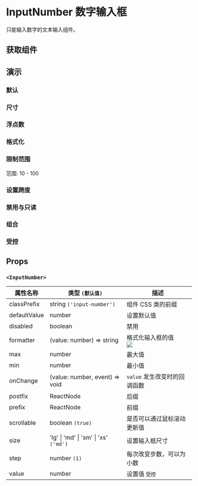 # InputNumber 数字输入框

只能输入数字的文本输入组件。

## 获取组件

<!--{include:<import-guide>}-->

## 演示

### 默认

<!--{include:`basic.md`}-->

### 尺寸

<!--{include:`size.md`}-->

### 浮点数

<!--{include:`decimals.md`}-->

### 格式化

<!--{include:`formatter.md`}-->

### 限制范围

范围: 10 - 100

<!--{include:`max-min.md`}-->

### 设置跨度

<!--{include:`step.md`}-->

### 禁用与只读

<!--{include:`disabled.md`}-->

### 组合

<!--{include:`combination.md`}-->

### 受控

<!--{include:`controlled.md`}-->

## Props

### `<InputNumber>`

<!-- prettier-sort-markdown-table -->

| 属性名称     | 类型 `(默认值)`                       | 描述                                                                     |
| ------------ | ------------------------------------- | ------------------------------------------------------------------------ |
| classPrefix  | string `('input-number')`             | 组件 CSS 类的前缀                                                        |
| defaultValue | number                                | 设置默认值                                                               |
| disabled     | boolean                               | 禁用                                                                     |
| formatter    | (value: number) => string             | 格式化输入框的值 <br/>![](https://img.shields.io/badge/min-v5.55.0-blue) |
| max          | number                                | 最大值                                                                   |
| min          | number                                | 最小值                                                                   |
| onChange     | (value: number, event) => void        | `value` 发生改变时的回调函数                                             |
| postfix      | ReactNode                             | 后缀                                                                     |
| prefix       | ReactNode                             | 前缀                                                                     |
| scrollable   | boolean `(true)`                      | 是否可以通过鼠标滚动更新值                                               |
| size         | 'lg' \| 'md' \| 'sm' \| 'xs' `('md')` | 设置输入框尺寸                                                           |
| step         | number `(1)`                          | 每次改变步数，可以为小数                                                 |
| value        | number                                | 设置值 `受控`                                                            |
